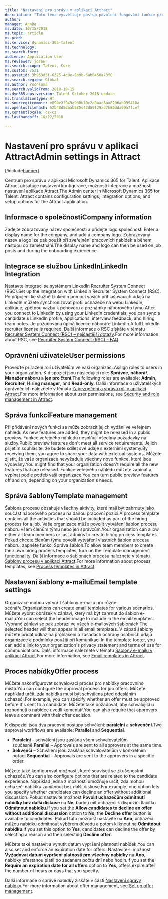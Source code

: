 ```yaml
---
title: "Nastavení pro správu v aplikaci Attract"
description: "Toto téma vysvětluje postup povolení fungování funkce pro organizace uživatele v aplikaci Attract."
author: 
manager: AnnBe
ms.date: 10/15/2018
ms.topic: article
ms.prod: 
ms.service: dynamics-365-talent
ms.technology: 
ms.search.form: 
audience: Application User
ms.reviewer: josaw
ms.search.scope: Talent, Core
ms.custom: 7521
ms.assetid: 3b953d5f-6325-4c9e-8b9b-6ab0458a73f8
ms.search.region: Global
ms.author: rschloma
ms.search.validFrom: 2018-10-15
ms.dyn365.ops.version: Talent October 2018 update
ms.translationtype: HT
ms.sourcegitcommit: e890e32049e930b70c2d0aac8aa8206ab999418a
ms.openlocfilehash: 52b48d5daab985c43d59f29ad7b80dda99a7fcef
ms.contentlocale: cs-cz
ms.lasthandoff: 10/22/2018

---
```


# <a name="admin-settings-in-attract"></a><span data-ttu-id="14daa-103">Nastavení pro správu v aplikaci Attract</span><span class="sxs-lookup"><span data-stu-id="14daa-103">Admin settings in Attract</span></span>
[!include[banner](../includes/banner.md)]

<span data-ttu-id="14daa-104">Centrum pro správu v aplikaci Microsoft Dynamics 365 for Talent: Aplikace Attract obsahuje nastavení konfigurace, možnosti integrace a možnosti nastavení aplikace Attract.</span><span class="sxs-lookup"><span data-stu-id="14daa-104">The Admin center in Microsoft Dynamics 365 for Talent: Attract contains configuration settings, integration options, and setup options for the Attract application.</span></span>

## <a name="company-information"></a><span data-ttu-id="14daa-105">Informace o společnosti</span><span class="sxs-lookup"><span data-stu-id="14daa-105">Company information</span></span>

<span data-ttu-id="14daa-106">Zadejte zobrazovaný název společnosti a přidejte logo společnosti.</span><span class="sxs-lookup"><span data-stu-id="14daa-106">Enter a display name for the company, and add a company logo.</span></span> <span data-ttu-id="14daa-107">Zobrazovaný název a logo lze pak použít při zveřejnění pracovních nabídek a během nástupu do zaměstnání.</span><span class="sxs-lookup"><span data-stu-id="14daa-107">The display name and logo can then be used on job posts and during the onboarding experience.</span></span>

## <a name="linkedin-integration"></a><span data-ttu-id="14daa-108">Integrace se službou LinkedIn</span><span class="sxs-lookup"><span data-stu-id="14daa-108">LinkedIn Integration</span></span>

<span data-ttu-id="14daa-109">Nastavte integraci se systémem LinkedIn Recruiter System Connect (RSC).</span><span class="sxs-lookup"><span data-stu-id="14daa-109">Set up the integration with LinkedIn Recruiter System Connect (RSC).</span></span> <span data-ttu-id="14daa-110">Po připojení ke službě LinkedIn pomocí vašich přihlašovacích údajů na LinkedIn můžete synchronizovat profil uchazeče na webu LinkedIn, aplikace, zpětnou vazbu k pohovoru a poznámky náborového týmu.</span><span class="sxs-lookup"><span data-stu-id="14daa-110">After you connect to LinkedIn by using your LinkedIn credentials, you can sync a candidate's LinkedIn profile, applications, interview feedback, and hiring team notes.</span></span> <span data-ttu-id="14daa-111">Je požadována úplná licence náboráře LinkedIn.</span><span class="sxs-lookup"><span data-stu-id="14daa-111">A full LinkedIn recruiter license is required.</span></span> <span data-ttu-id="14daa-112">Další informace o RSC získáte v tématu [Recruiter System Connect (RSC) – nejčastější dotazy](https://www.linkedin.com/help/recruiter/answer/90483).</span><span class="sxs-lookup"><span data-stu-id="14daa-112">For more information about RSC, see [Recruiter System Connect (RSC) – FAQ](https://www.linkedin.com/help/recruiter/answer/90483).</span></span>

## <a name="user-permissions"></a><span data-ttu-id="14daa-113">Oprávnění uživatele</span><span class="sxs-lookup"><span data-stu-id="14daa-113">User permissions</span></span>

<span data-ttu-id="14daa-114">Proveďte přiřazení rolí uživatelům ve vaší organizaci.</span><span class="sxs-lookup"><span data-stu-id="14daa-114">Assign roles to users in your organization.</span></span> <span data-ttu-id="14daa-115">K dispozici jsou následující role: **Správce**, **náborář**, **Manažer náboru** a **jen pro čtení**.</span><span class="sxs-lookup"><span data-stu-id="14daa-115">The following roles are available: **Admin**, **Recruiter**, **Hiring manager**, and **Read-only**.</span></span> <span data-ttu-id="14daa-116">Další informace o uživatelských oprávněních naleznete v tématu [Zabezpečení a správa rolí v aplikaci Attract](./security-attract.md).</span><span class="sxs-lookup"><span data-stu-id="14daa-116">For more information about user permissions, see [Security and role management in Attract](./security-attract.md).</span></span>

## <a name="feature-management"></a><span data-ttu-id="14daa-117">Správa funkcí</span><span class="sxs-lookup"><span data-stu-id="14daa-117">Feature management</span></span>

<span data-ttu-id="14daa-118">Při přidávání nových funkcí se může zobrazit jejich vydání ve veřejném náhledu.</span><span class="sxs-lookup"><span data-stu-id="14daa-118">As new features are added, they might be released in a public preview.</span></span> <span data-ttu-id="14daa-119">Funkce veřejného náhledu nesplňují všechny požadavky na služby.</span><span class="sxs-lookup"><span data-stu-id="14daa-119">Public preview features don't meet all service requirements.</span></span> <span data-ttu-id="14daa-120">Jejich přijetím souhlasíte, že budete sdílet své údaje s externími systémy.</span><span class="sxs-lookup"><span data-stu-id="14daa-120">By receiving them, you agree to share your data with external systems.</span></span> <span data-ttu-id="14daa-121">Můžete zjistit, že vaše organizace nevyžaduje všechny nové funkce, které jsou vydávány.</span><span class="sxs-lookup"><span data-stu-id="14daa-121">You might find that your organization doesn't require all the new features that are released.</span></span> <span data-ttu-id="14daa-122">Funkce veřejného náhledu můžete zapínat a vypínat podle potřeb vaší organizace.</span><span class="sxs-lookup"><span data-stu-id="14daa-122">You can turn public preview features off and on, depending on your organization's needs.</span></span>

## <a name="template-management"></a><span data-ttu-id="14daa-123">Správa šablony</span><span class="sxs-lookup"><span data-stu-id="14daa-123">Template management</span></span>

<span data-ttu-id="14daa-124">Šablona procesu obsahuje všechny aktivity, které mají být zahrnuty jako součást náborového procesu na danou pracovní pozici.</span><span class="sxs-lookup"><span data-stu-id="14daa-124">A process template contains all the activities that should be included as part of the hiring process for a job.</span></span> <span data-ttu-id="14daa-125">Vaše organizace může povolit vytváření šablon procesu náboru všem členům týmu nebo jen správcům.</span><span class="sxs-lookup"><span data-stu-id="14daa-125">Your organization can allow either all team members or just admins to create hiring process templates.</span></span> <span data-ttu-id="14daa-126">Pokud chcete členům týmu povolit vytváření vlastních šablon procesu náboru, zapněte funkci Správa šablon.</span><span class="sxs-lookup"><span data-stu-id="14daa-126">To allow team members to create their own hiring process templates, turn on the Template management functionality.</span></span> <span data-ttu-id="14daa-127">Další informace o šablonách procesu naleznete v tématu [Šablony procesu v aplikaci Attract](./process-templates-attract.md).</span><span class="sxs-lookup"><span data-stu-id="14daa-127">For more information about process templates, see [Process templates in Attract](./process-templates-attract.md).</span></span>

## <a name="email-template-settings"></a><span data-ttu-id="14daa-128">Nastavení šablony e-mailu</span><span class="sxs-lookup"><span data-stu-id="14daa-128">Email template settings</span></span>

<span data-ttu-id="14daa-129">Organizace mohou vytvořit šablony e-mailu pro různé scénáře.</span><span class="sxs-lookup"><span data-stu-id="14daa-129">Organizations can create email templates for various scenarios.</span></span> <span data-ttu-id="14daa-130">Můžete vybrat obrázek v záhlaví, který má být zahrnut do šablon e-mailu.</span><span class="sxs-lookup"><span data-stu-id="14daa-130">You can select the header image to include in the email templates.</span></span> <span data-ttu-id="14daa-131">Vybrané záhlaví se pak zobrazí ve všech e-mailových šablonách.</span><span class="sxs-lookup"><span data-stu-id="14daa-131">The selected header will then appear in all email templates.</span></span> <span data-ttu-id="14daa-132">V zápatí šablony můžete přidat odkaz na prohlášení o zásadách ochrany osobních údajů organizace a podmínky použití při komunikaci.</span><span class="sxs-lookup"><span data-stu-id="14daa-132">In the template footer, you can add a link to your organization's privacy statement and terms of use for communications.</span></span> <span data-ttu-id="14daa-133">Další informace naleznete v tématu [Šablony e-mailu v aplikaci Attract](./email-templates.md).</span><span class="sxs-lookup"><span data-stu-id="14daa-133">For more information, see [Email templates in Attract](./email-templates.md).</span></span>

## <a name="offer-process"></a><span data-ttu-id="14daa-134">Proces nabídky</span><span class="sxs-lookup"><span data-stu-id="14daa-134">Offer process</span></span>

<span data-ttu-id="14daa-135">Můžete nakonfigurovat schvalovací proces pro nabídky pracovního místa.</span><span class="sxs-lookup"><span data-stu-id="14daa-135">You can configure the approval process for job offers.</span></span> <span data-ttu-id="14daa-136">Můžete například určit, zda nabídka musí být schválena před odesláním uchazeči.</span><span class="sxs-lookup"><span data-stu-id="14daa-136">For example, you can specify whether an offer must be approved before it's sent to a candidate.</span></span> <span data-ttu-id="14daa-137">Můžete také požadovat, aby schvalující u rozhodnutí o nabídce uvedli komentář.</span><span class="sxs-lookup"><span data-stu-id="14daa-137">You can also require that approvers leave a comment with their offer decision.</span></span>

<span data-ttu-id="14daa-138">K dispozici jsou dva pracovní postupy schválení: **paralelní** a **sekvenční**.</span><span class="sxs-lookup"><span data-stu-id="14daa-138">Two approval workflows are available: **Parallel** and **Sequential**.</span></span>

- <span data-ttu-id="14daa-139">**Paralelní** – schválení jsou zaslána všem schvalovatelům současně.</span><span class="sxs-lookup"><span data-stu-id="14daa-139">**Parallel** – Approvals are sent to all approvers at the same time.</span></span>
- <span data-ttu-id="14daa-140">**Sekvenčí** – Schválení jsou zasílána schvalovatelům v konkrétním pořadí.</span><span class="sxs-lookup"><span data-stu-id="14daa-140">**Sequential** – Approvals are sent to the approvers in a specific order.</span></span>

<span data-ttu-id="14daa-141">Můžete také konfigurovat možnosti, které souvisejí se zkušenostmi uchazeče.</span><span class="sxs-lookup"><span data-stu-id="14daa-141">You can also configure options that are related to the candidate experience.</span></span> <span data-ttu-id="14daa-142">Například jedna z možností umožňuje určit, zda mohou uchazeči nabídku zamítnout bez další diskuse.</span><span class="sxs-lookup"><span data-stu-id="14daa-142">For example, one option lets you specify whether candidates can decline an offer without additional discussion.</span></span> <span data-ttu-id="14daa-143">Pokud nastavíte možnost **Povolit uchazečům odmítnutí nabídky bez další diskuse** na **Ne**, budou mít uchazeči k dispozici tlačítko **Odmítnout nabídku**.</span><span class="sxs-lookup"><span data-stu-id="14daa-143">If you set the **Allow candidates to decline an offer without additional discussion** option to **No**, the **Decline offer** button is available to candidates.</span></span> <span data-ttu-id="14daa-144">Pokud tuto možnost nastavíte na **Ano**, uchazeči můžou nabídku odmítnout výběrem důvodu a potom kliknout na **Odmítnout nabídku**.</span><span class="sxs-lookup"><span data-stu-id="14daa-144">If you set this option to **Yes**, candidates can decline the offer by selecting a reason and then selecting **Decline offer**.</span></span>

<span data-ttu-id="14daa-145">Můžete také nastavit a vynutit datum vypršení platnosti nabídek.</span><span class="sxs-lookup"><span data-stu-id="14daa-145">You can also set and enforce an expiration date for offers.</span></span> <span data-ttu-id="14daa-146">Nastavíte-li možnost **Vyžadovat datum vypršení platnosti pro všechny nabídky** na **Ano**, nabídky přestanou platil po zadaném počtu dní nebo hodin.</span><span class="sxs-lookup"><span data-stu-id="14daa-146">If you set the **Require an expiration date for all offers** option to **Yes**, offers expire after the number of hours or days that you specify.</span></span>

<span data-ttu-id="14daa-147">Další informace o správě nabídky získáte v části [Nastavení správy nabídky](./offer-setup.md).</span><span class="sxs-lookup"><span data-stu-id="14daa-147">For more information about offer management, see [Set up offer management](./offer-setup.md).</span></span>

